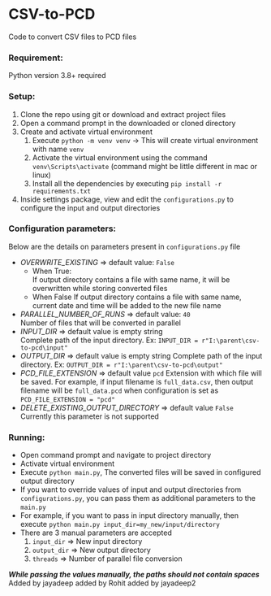 # CSV-to-PCD
Code to convert CSV files to PCD files

### Requirement:
Python version 3.8+ required

### Setup:
1. Clone the repo using git or download and extract project files
2. Open a command prompt in the downloaded or cloned directory
3. Create and activate virtual environment
   1. Execute `python -m venv venv` -> This will create virtual environment with name `venv`
   2. Activate the virtual environment using the command `venv\Scripts\activate` (command might be little different in 
   mac or linux)
   3. Install all the dependencies by executing `pip install -r requirements.txt`
4. Inside settings package, view and edit the `configurations.py` to configure the input and output directories


### Configuration parameters:
Below are the details on parameters present in `configurations.py` file
- *OVERWRITE_EXISTING* =>  default value: `False`  
  - When True:  
  If output directory contains a file with same name, it will be overwritten while storing converted files
  - When False
  If output directory contains a file with same name, current date and time will be added to the new file name
- *PARALLEL_NUMBER_OF_RUNS* => default value: `40`  
  Number of files that will be converted in parallel
- *INPUT_DIR* => default value is empty string  
  Complete path of the input directory. Ex: `INPUT_DIR = r"I:\parent\csv-to-pcd\input"`
- *OUTPUT_DIR* => default value is empty string 
  Complete path of the input directory. Ex: `OUTPUT_DIR = r"I:\parent\csv-to-pcd\output"`
- *PCD_FILE_EXTENSION* => default value `pcd`
  Extension with which file will be saved. For example, if input filename is `full_data.csv`, then output filename will 
  be `full_data.pcd` when configuration is set as `PCD_FILE_EXTENSION = "pcd"`
- *DELETE_EXISTING_OUTPUT_DIRECTORY* => default value `False`  
  Currently this parameter is not supported


### Running:
- Open command prompt and navigate to project directory
- Activate virtual environment
- Execute `python main.py`, The converted files will be saved in configured output directory
- If you want to override values of input and output directories from `configurations.py`, you can pass them as additional parameters to the `main.py`
- For example, if you want to pass in input directory manually, then execute `python main.py input_dir=my_new/input/directory`
- There are 3 manual parameters are accepted
  1. `input_dir` => New input directory
  2. `output_dir` => New output directory
  3. `threads` => Number of parallel file conversion  

  
***While passing the values manually, the paths should not contain spaces***
Added by jayadeep
added by Rohit
added by jayadeep2